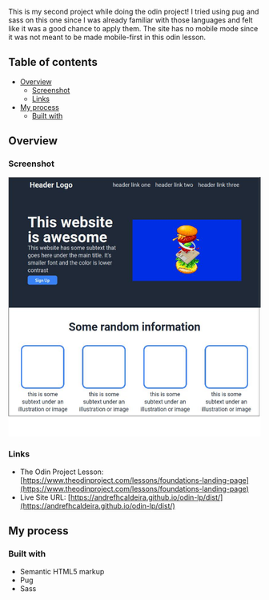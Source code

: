 This is my second project while doing the odin project! I tried using pug and sass on this one since I was already familiar with those languages and felt like it was a good chance to apply them. The site has no mobile mode since it was not meant to be made mobile-first in this odin lesson.

## Table of contents

- [Overview](#overview)
  - [Screenshot](#screenshot)
  - [Links](#links)
- [My process](#my-process)
  - [Built with](#built-with)


## Overview

### Screenshot

![](./images/screenshot.png)

### Links

- The Odin Project Lesson: [https://www.theodinproject.com/lessons/foundations-landing-page](https://www.theodinproject.com/lessons/foundations-landing-page)
- Live Site URL: [https://andrefhcaldeira.github.io/odin-lp/dist/](https://andrefhcaldeira.github.io/odin-lp/dist/)


## My process

### Built with

- Semantic HTML5 markup
- Pug
- Sass
